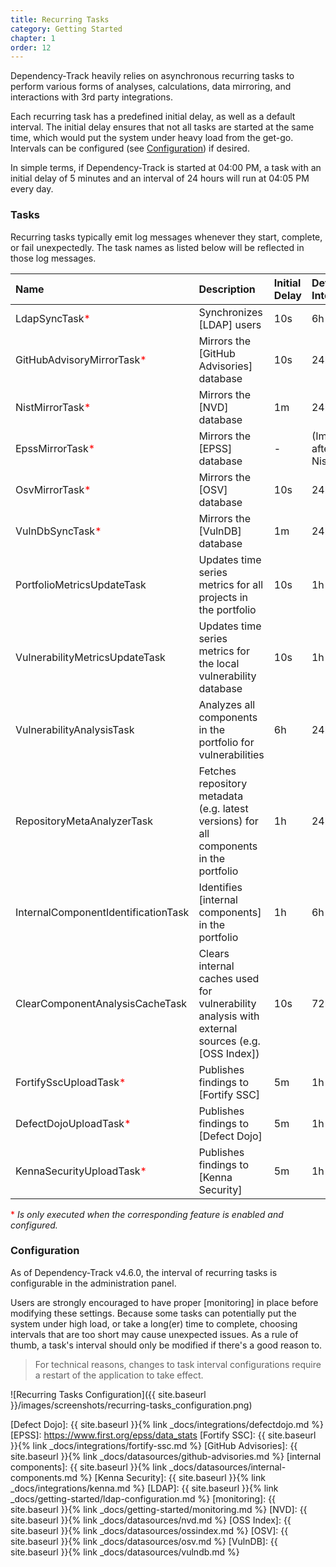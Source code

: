 ```yaml
---
title: Recurring Tasks
category: Getting Started
chapter: 1
order: 12
---
```


Dependency-Track heavily relies on asynchronous recurring tasks to perform various forms of analyses, calculations,
data mirroring, and interactions with 3rd party integrations. 

Each recurring task has a predefined initial delay, as well as a default interval. 
The initial delay ensures that not all tasks are started at the same time, which would put the system under heavy load 
from the get-go. Intervals can be configured (see [Configuration](#configuration)) if desired.

In simple terms, if Dependency-Track is started at 04:00 PM, a task with an initial delay of 5 minutes and an interval
of 24 hours will run at 04:05 PM every day. 

### Tasks

Recurring tasks typically emit log messages whenever they start, complete, or fail unexpectedly. The task names as
listed below will be reflected in those log messages.

| Name                                                       | Description                                                                                     | Initial Delay | Default Interval                   |
|:-----------------------------------------------------------|:------------------------------------------------------------------------------------------------|:--------------|:-----------------------------------|
| LdapSyncTask<span style="color: red">\*</span>             | Synchronizes [LDAP] users                                                                       | 10s           | 6h                                 |
| GitHubAdvisoryMirrorTask<span style="color: red">\*</span> | Mirrors the [GitHub Advisories] database                                                        | 10s           | 24h                                |
| NistMirrorTask<span style="color: red">\*</span>           | Mirrors the [NVD] database                                                                      | 1m            | 24h                                |
| EpssMirrorTask<span style="color: red">\*</span>           | Mirrors the [EPSS] database                                                                     | -             | (Immediately after NistMirrorTask) |
| OsvMirrorTask<span style="color: red">\*</span>            | Mirrors the [OSV] database                                                                      | 10s           | 24h                                |
| VulnDbSyncTask<span style="color: red">\*</span>           | Mirrors the [VulnDB] database                                                                   | 1m            | 24h                                |
| PortfolioMetricsUpdateTask                                 | Updates time series metrics for all projects in the portfolio                                   | 10s           | 1h                                 |
| VulnerabilityMetricsUpdateTask                             | Updates time series metrics for the local vulnerability database                                | 10s           | 1h                                 |
| VulnerabilityAnalysisTask                                  | Analyzes all components in the portfolio for vulnerabilities                                    | 6h            | 24h                                |
| RepositoryMetaAnalyzerTask                                 | Fetches repository metadata (e.g. latest versions) for all components in the portfolio          | 1h            | 24h                                |
| InternalComponentIdentificationTask                        | Identifies [internal components] in the portfolio                                               | 1h            | 6h                                 |
| ClearComponentAnalysisCacheTask                            | Clears internal caches used for vulnerability analysis with external sources (e.g. [OSS Index]) | 10s           | 72h                                |
| FortifySscUploadTask<span style="color: red">\*</span>     | Publishes findings to [Fortify SSC]                                                             | 5m            | 1h                                 |
| DefectDojoUploadTask<span style="color: red">\*</span>     | Publishes findings to [Defect Dojo]                                                             | 5m            | 1h                                 |
| KennaSecurityUploadTask<span style="color: red">\*</span>  | Publishes findings to [Kenna Security]                                                          | 5m            | 1h                                 |

<span style="color: red">\*</span> *Is only executed when the corresponding feature is enabled and configured.*

### Configuration

As of Dependency-Track v4.6.0, the interval of recurring tasks is configurable in the administration panel.

Users are strongly encouraged to have proper [monitoring] in place before modifying these settings. Because some tasks
can potentially put the system under high load, or take a long(er) time to complete, choosing intervals that are too 
short may cause unexpected issues. As a rule of thumb, a task's interval should only be modified if there's a good 
reason to.

> For technical reasons, changes to task interval configurations require a restart of the application to take effect.

![Recurring Tasks Configuration]({{ site.baseurl }}/images/screenshots/recurring-tasks_configuration.png)

[Defect Dojo]: {{ site.baseurl }}{% link _docs/integrations/defectdojo.md %}
[EPSS]: https://www.first.org/epss/data_stats
[Fortify SSC]: {{ site.baseurl }}{% link _docs/integrations/fortify-ssc.md %}
[GitHub Advisories]: {{ site.baseurl }}{% link _docs/datasources/github-advisories.md %}
[internal components]: {{ site.baseurl }}{% link _docs/datasources/internal-components.md %}
[Kenna Security]: {{ site.baseurl }}{% link _docs/integrations/kenna.md %}
[LDAP]: {{ site.baseurl }}{% link _docs/getting-started/ldap-configuration.md %}
[monitoring]: {{ site.baseurl }}{% link _docs/getting-started/monitoring.md %}
[NVD]: {{ site.baseurl }}{% link _docs/datasources/nvd.md %}
[OSS Index]: {{ site.baseurl }}{% link _docs/datasources/ossindex.md %}
[OSV]: {{ site.baseurl }}{% link _docs/datasources/osv.md %}
[VulnDB]: {{ site.baseurl }}{% link _docs/datasources/vulndb.md %}

